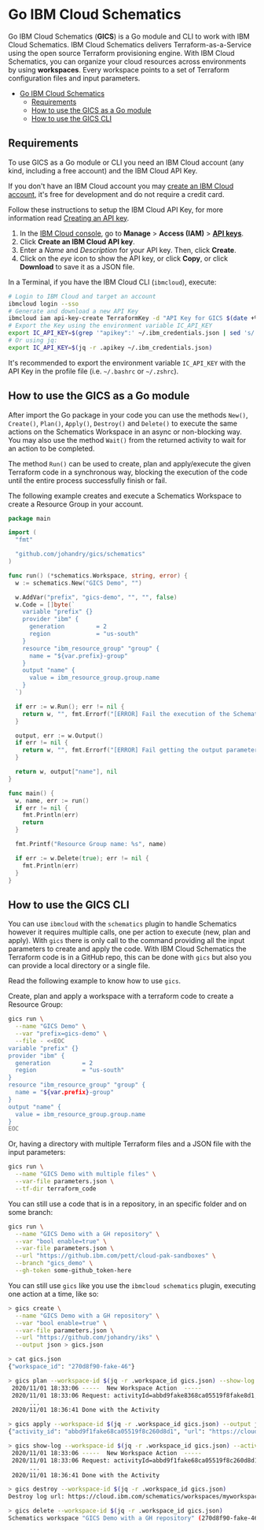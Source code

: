 # Go IBM Cloud Schematics

Go IBM Cloud Schematics (**GICS**) is a Go module and CLI to work with IBM Cloud Schematics. IBM Cloud Schematics delivers Terraform-as-a-Service using the open source Terraform provisioning engine. With IBM Cloud Schematics, you can organize your cloud resources across environments by using **workspaces**. Every workspace points to a set of Terraform configuration files and input parameters.

- [Go IBM Cloud Schematics](#go-ibm-cloud-schematics)
  - [Requirements](#requirements)
  - [How to use the GICS as a Go module](#how-to-use-the-gics-as-a-go-module)
  - [How to use the GICS CLI](#how-to-use-the-gics-cli)

## Requirements

To use GICS as a Go module or CLI you need an IBM Cloud account (any kind, including a free account) and the IBM Cloud API Key.

If you don't have an IBM Cloud account you may [create an IBM Cloud account](https://cloud.ibm.com/registration), it's free for development and do not require a credit card.

Follow these instructions to setup the IBM Cloud API Key, for more information read [Creating an API key](https://cloud.ibm.com/docs/account?topic=account-userapikey#create_user_key).

1. In the [IBM Cloud console](https://cloud.ibm.com), go to **Manage** > **Access (IAM)** > **[API keys](https://cloud.ibm.com/iam/apikeys)**.
2. Click **Create an IBM Cloud API key**.
3. Enter a *Name* and *Description* for your API key. Then, click **Create**.
4. Click on the *eye* icon to show the API key, or click **Copy**, or click **Download** to save it as a JSON file.

In a Terminal, if you have the IBM Cloud CLI (`ibmcloud`), execute:

```bash
# Login to IBM Cloud and target an account
ibmcloud login --sso
# Generate and download a new API Key
ibmcloud iam api-key-create TerraformKey -d "API Key for GICS $(date +%m-%d-%Y)" --file ~/.ibm_credentials.json
# Export the Key using the environment variable IC_API_KEY
export IC_API_KEY=$(grep '"apikey":' ~/.ibm_credentials.json | sed 's/.*: "\(.*\)".*/\1/')
# Or using jq:
export IC_API_KEY=$(jq -r .apikey ~/.ibm_credentials.json)
```

It's recommended to export the environment variable `IC_API_KEY` with the API Key in the profile file (i.e. `~/.bashrc` or `~/.zshrc`).

## How to use the GICS as a Go module

After import the Go package in your code you can use the methods `New()`, `Create()`, `Plan()`, `Apply()`, `Destroy()` and `Delete()` to execute the same actions on the Schematics Workspace in an async or non-blocking way. You may also use the method `Wait()` from the returned activity to wait for an action to be completed.

The method `Run()` can be used to create, plan and apply/execute the given Terraform code in a synchronous way, blocking the execution of the code until the entire process successfully finish or fail.

The following example creates and execute a Schematics Workspace to create a Resource Group in your account.

```go
package main

import (
  "fmt"

  "github.com/johandry/gics/schematics"
)

func run() (*schematics.Workspace, string, error) {
  w := schematics.New("GICS Demo", "")

  w.AddVar("prefix", "gics-demo", "", "", false)
  w.Code = []byte(`
    variable "prefix" {}
    provider "ibm" {
      generation         = 2
      region             = "us-south"
    }
    resource "ibm_resource_group" "group" {
      name = "${var.prefix}-group"
    }
    output "name" {
      value = ibm_resource_group.group.name
    }
  `)

  if err := w.Run(); err != nil {
    return w, "", fmt.Errorf("[ERROR] Fail the execution of the Schematics Workspace. %s", err)
  }

  output, err := w.Output()
  if err != nil {
    return w, "", fmt.Errorf("[ERROR] Fail getting the output parameters of the Schematics Workspace. %s", err)
  }

  return w, output["name"], nil
}

func main() {
  w, name, err := run()
  if err != nil {
    fmt.Println(err)
    return
  }

  fmt.Printf("Resource Group name: %s", name)

  if err := w.Delete(true); err != nil {
    fmt.Println(err)
  }
}
```

## How to use the GICS CLI

You can use `ibmcloud` with the `schematics` plugin to handle Schematics however it requires multiple calls, one per action to execute (new, plan and apply). With `gics` there is only call to the command providing all the input parameters to create and apply the code. With IBM Cloud Schematics the Terraform code is in a GitHub repo, this can be done with `gics` but also you can provide a local directory or a single file.

Read the following example to know how to use `gics`.

Create, plan and apply a workspace with a terraform code to create a Resource Group:

```bash
gics run \
  --name "GICS Demo" \
  --var "prefix=gics-demo" \
  --file - <<EOC
variable "prefix" {}
provider "ibm" {
  generation         = 2
  region             = "us-south"
}
resource "ibm_resource_group" "group" {
  name = "${var.prefix}-group"
}
output "name" {
  value = ibm_resource_group.group.name
}
EOC
```

Or, having a directory with multiple Terraform files and a JSON file with the input parameters:

```bash
gics run \
  --name "GICS Demo with multiple files" \
  --var-file parameters.json \
  --tf-dir terraform_code
```

You can still use a code that is in a repository, in an specific folder and on some branch:

```bash
gics run \
  --name "GICS Demo with a GH repository" \
  --var "bool enable=true" \
  --var-file parameters.json \
  --url "https://github.ibm.com/pett/cloud-pak-sandboxes" \
  --branch "gics_demo" \
  --gh-token some-github_token-here
```

You can still use `gics` like you use the `ibmcloud schematics` plugin, executing one action at a time, like so:

```bash
> gics create \
  --name "GICS Demo with a GH repository" \
  --var "bool enable=true" \
  --var-file parameters.json \
  --url "https://github.com/johandry/iks" \
  --output json > gics.json

> cat gics.json
{"workspace_id": "270d8f90-fake-46"}

> gics plan --workspace-id $(jq -r .workspace_id gics.json) --show-log
 2020/11/01 18:33:06 -----  New Workspace Action  -----
 2020/11/01 18:33:06 Request: activityId=abbd9fake8368ca05519f8fake8d1, account=f06..........................887, owner=user@email.com, requestID=a5b24441-fake-fake-fake-e775c8325d53
      ...
 2020/11/01 18:36:41 Done with the Activity

> gics apply --workspace-id $(jq -r .workspace_id gics.json) --output json
{"activity_id": "abbd9f1fake68ca05519f8c260d8d1", "url": "https://cloud.ibm.com/schematics/workspaces/270d8f90-fake-46/log/abbd9f1fake68ca05519f8c260d8d1"}

> gics show-log --workspace-id $(jq -r .workspace_id gics.json) --activity-id abbd9f1fake68ca05519f8c260d8d1
 2020/11/01 18:33:06 -----  New Workspace Action  -----
 2020/11/01 18:33:06 Request: activityId=abbd9f1fake68ca05519f8c260d8d1, account=f06..........................887, owner=user@email.com, requestID=a5b24441-fake-fake-fake-e5.fake.d53
      ...
 2020/11/01 18:36:41 Done with the Activity

> gics destroy --workspace-id $(jq -r .workspace_id gics.json)
Destroy log url: https://cloud.ibm.com/schematics/workspaces/myworkspace-270d8f90-fake-46/log/abbfakea08368ca05fake60d8d1

> gics delete --workspace-id $(jq -r .workspace_id gics.json)
Schematics workspace "GICS Demo with a GH repository" (270d8f90-fake-46) has been deleted
```
